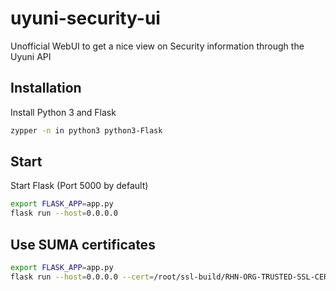 # uyuni-security-ui

Unofficial WebUI to get a nice view on Security information through the Uyuni API

## Installation
Install Python 3 and Flask

```bash
zypper -n in python3 python3-Flask
```

## Start
Start Flask (Port 5000 by default)

```bash
export FLASK_APP=app.py
flask run --host=0.0.0.0
```

## Use SUMA certificates
```bash
export FLASK_APP=app.py
flask run --host=0.0.0.0 --cert=/root/ssl-build/RHN-ORG-TRUSTED-SSL-CERT --key=/root/ssl-build/RHN-ORG-PRIVATE-SSL-KEY
```
